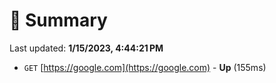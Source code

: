 # 📖 Summary
Last updated: **1/15/2023, 4:44:21 PM**

- `GET` [https://google.com](https://google.com) - **Up** (155ms)
